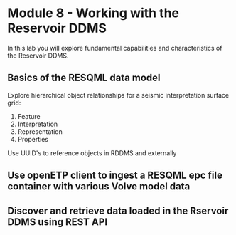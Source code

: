 # Module 8 - Working with the Reservoir DDMS

In this lab you will explore fundamental capabilities and characteristics of the Reservoir DDMS. 

## Basics of the RESQML data model

Explore hierarchical object relationships for a seismic interpretation surface grid:
1. Feature
2. Interpretation
3. Representation
4. Properties

Use UUID's to reference objects in RDDMS and externally

## Use openETP client to ingest a RESQML epc file container with various Volve model data

## Discover and retrieve data loaded in the Rservoir DDMS using REST API
